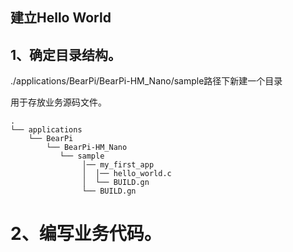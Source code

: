 建立Hello World
-------------------------------------

1、确定目录结构。
------

  ./applications/BearPi/BearPi-HM_Nano/sample路径下新建一个目录
  
  用于存放业务源码文件。
  
    .
    └── applications  
        └── BearPi 
            └── BearPi-HM_Nano
               └── sample
                    │── my_first_app
                    │  │── hello_world.c
                    │  └── BUILD.gn
                    └── BUILD.gn

2、编写业务代码。
==========
                
                
                











